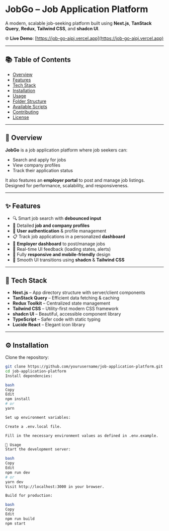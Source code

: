 # JobGo – Job Application Platform

A modern, scalable job-seeking platform built using **Next.js**, **TanStack Query**, **Redux**, **Tailwind CSS**, and **shadcn UI**.

🌐 **Live Demo**: [https://job-go-aipj.vercel.app](https://job-go-aipj.vercel.app)

---

## 📚 Table of Contents

- [Overview](#-overview)  
- [Features](#-features)  
- [Tech Stack](#-tech-stack)  
- [Installation](#️-installation)  
- [Usage](#-usage)  
- [Folder Structure](#folder-structure)  
- [Available Scripts](#available-scripts)  
- [Contributing](#contributing)  
- [License](#license)

---

## 📝 Overview

**JobGo** is a job application platform where job seekers can:

- Search and apply for jobs  
- View company profiles  
- Track their application status  

It also features an **employer portal** to post and manage job listings. Designed for performance, scalability, and responsiveness.

---

## ✨ Features

- 🔍 Smart job search with **debounced input**  
- 📄 Detailed **job and company profiles**  
- 👤 **User authentication** & profile management  
- 📋 Track job applications in a personalized **dashboard**  
- 🏢 **Employer dashboard** to post/manage jobs  
- 📨 Real-time UI feedback (loading states, alerts)  
- 📱 Fully **responsive and mobile-friendly** design  
- 🎨 Smooth UI transitions using **shadcn** & **Tailwind CSS**

---

## 🧰 Tech Stack

- **Next.js** – App directory structure with server/client components  
- **TanStack Query** – Efficient data fetching & caching  
- **Redux Toolkit** – Centralized state management  
- **Tailwind CSS** – Utility-first modern CSS framework  
- **shadcn UI** – Beautiful, accessible component library  
- **TypeScript** – Safer code with static typing  
- **Lucide React** – Elegant icon library

---

## ⚙️ Installation

Clone the repository:

```bash
git clone https://github.com/yourusername/job-application-platform.git
cd job-application-platform
Install dependencies:

bash
Copy
Edit
npm install
# or
yarn

Set up environment variables:

Create a .env.local file.

Fill in the necessary environment values as defined in .env.example.

🚀 Usage
Start the development server:

bash
Copy
Edit
npm run dev
# or
yarn dev
Visit http://localhost:3000 in your browser.

Build for production:

bash
Copy
Edit
npm run build
npm start
